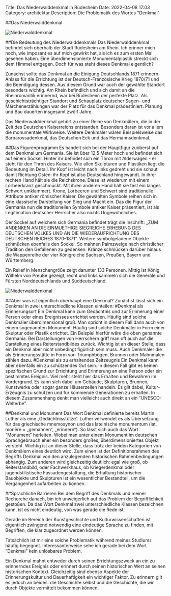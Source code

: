 Title: Das Niederwalddenkmal in Rüdesheim 
Date: 2022-04-08 17:03
Category: architektur
Description: Die Problematik des Wortes "Denkmal"  



##Das Niederwalddenkmal 

![Niederwalddenkmal]({static}/images/2022-04-08_Niederwalddenkmal.md/photo1648674634.jpeg)

##Die Bedeutung des Niederwalddenkmals 
Das Niederwalddenkmal befindet sich oberhalb der Stadt Rüdesheim am Rhein. Ich erinner mich noch, wie imposant es auf mich gewirkt hat, als ich es zum ersten Mal gesehen haben. Eine überdimensionierte Monumentalplastik streckt sich dem Himmel entgegen. Doch für was steht dieses Denkmal eigentlich?


Zunächst sollte das Denkmal an die Einigung Deutschlands 1871 erinnern. Anlass für die Errichtung ist der Deutsch-Französische Krieg 1870/71 und die Beendigung dessen. Aus diesem Grund war auch der gewählte Standort besonders wichtig. Am Rhein befindlich und sich damit an die Rheinromantik erinnernd, war bei Rüdesheim der perfekte Platz. Als geschichtsträchtiger Standort und Schauplatz deutscher Sagen- und Märchenerzählungen war der Platz für das Denkmal prädestiniert. Planung und Bau dauerten insgesamt zwölf Jahre. 


Das Niederwalddenkmal gehört zu einer Reihe von Denkmälern, die in der Zeit des Deutschen Kaiserreichs entstanden. Besonders daran ist vor allem die monumentale Wirkweise. Weitere Denkmäler wären Beispielsweise das Barbarossadenkmal, das Deutschen Eck und das Hermannsdenkmal.

##Das Figurenprogramm
Es handelt sich bei der Hauptfigur zuoberst auf dem Denkmal um Germania. Sie ist über 12,5 Meter hoch und befindet sich auf einem Sockel. Hinter ihr befindet sich ein Thron mit Alderwagen - er steht für den Thron des Kaisers. Wie allen Skulpturen und Plastiken liegt die Bedeutung im Detail. Ihr Kopf ist leicht nach links gedreht und sie schaut damit Richtung Osten: ihr Kopf ist also Deutschland hingewandt. In ihrer rechten Hand hält sie die Reichskrone. Diese ist wiederum mit einem Lorbeerkranz geschmückt. Mit ihren anderen Hand hält sie fest ein langes Schwert umklammert. Krone, Lorbeeren und Schwert sind traditionelle Attribute antiker römischer Kaiser. Die gewählten Symbole reihen sich in eine klassische Darstellung von Sieg und Macht ein. Das die Figur der Germania nun die traditionellen Symbole antiker Kaiser präsentiert, ist als Legitimation deutscher Herrscher also nichts Ungewöhnliches. 


Der Sockel auf welchem sich Germania befindet trägt die Inschrift: „ZUM ANDENKEN AN DIE EINMUETHIGE SIEGREICHE ERHEBUNG DES DEUTSCHEN VOLKES UND AN DIE WIEDERAUFRICHTUNG DES DEUTSCHEN REICHES 1870–1871“. 
Weitere symbolgeladene Objekte schmücken ebenfalls den Sockel. So mahnen Palmzweige nach christlicher Tradition den Gefallenen zu gedenken. Kränze schmücken darüber hinaus die Wappenreihe der vier Königreiche Sachsen, Preußen, Bayern und Württemberg.


Ein Relief in Menschengröße zeigt darunter 133 Personen. Mittig ist König Wilhelm von Preuße gezeigt, recht und links sammeln sich die Generäle und Fürsten Norddeutschlands und Süddeutschland. 

![Niederwalddenkmal]({static}/images/2022-04-08_Niederwalddenkmal.md/photo1648674748.jpeg)

##Aber was ist eigentlich überhaupt eine Denkmal?
Zunächst lässt sich ein Denkmal in zwei unterschiedliche Klassen einteilen: 
#Denkmal als Erinnerungsort
Ein Denkmal kann zum Gedächtnis und zur Erinnerung einer Person oder eines Ereignisses errichtet werden. Häufig sind solche Denkmäler überdimensional groß. Man spricht in diesem Fall dann auch von einem sogenannten Monument. 
Häufig sind solche Denkmäler in Form einer Skulptur oder Plastik errichtet. Ein Beispiel hierfür wäre die oben genannte Germania. Bei Darstellungen von Herrschern griff man oft auch auf die Darstellung eines Reiterstandbildes zurück.
Wichtig ist an dieser Stelle, dass ein Denkmal aber nicht unbedingt figürlich sein muss. Auch Denkmäler die als Erinnerungsstätte in Form von Triumphbögen, Brunnen oder Mahnmalen zählen dazu. 
#Denkmal als zu erhaltendes Zeitzeugnis
Ein Denkmal kann aber ebenfalls ein zu schützendes Gut sein. In diesem Fall gibt es keinen spezifischen Grund zur Errichtung und Erinnerung an eine Person oder ein bestimmtes Ereignis. 
Viel mehr steht hier das Erhalten und Bewahren im Vordergrund. Es kann sich dabei um Gebäude, Skulpturen, Brunnen, Kunstwerke oder sogar ganze Häuserzeilen handeln. Es gilt dabei, Kultur-Erzeugnis zu schützen und für kommende Generationen zu erhalten. In diesem Zusammenhang denkt man vielleicht auch  direkt an ein “UNESCO-Welterbe”. 

##Denkmal und Monument
Das Wort Denkmal definierte bereits Martin Luther als eine „Gedächtnisstütze“. Luther verwendet es als Übersetzung für das griechische mnemosynon und das lateinische monumentum (lat. monēre = „gemahnen“, „erinnern“). So lässt sich auch das Wort “Monument” herleiten. Wobei man unter einem Monument im deutschen Sprachgebrauch eher ein besonders großes, überdimensioniertes Objekt versteht. 
Wichtig ist an dieser Stelle, dass trotz der beiden Kategorien von Denkmälern eines deutlich wird. Zum einen ist der Definitionsrahmen des Begriffs Denkmal  von den anzulegenden historischen Rahmenbedingungen abhängig. Zum anderen wird gleichzeitig deutlich: egal wie groß, ob Reiterstandbild, oder Fachwerkhaus, ob Kriegerdenkmal oder jugendstilistische Fassadengestaltung, die Erhaltung historischer Bauobjekte und Skulpturen ist ein wesentlicher Bestandteil, um die Vergangenheit aufarbeiten zu können. 

##Sprachliche Barrieren
Bei dem Begriff des Denkmals und meiner Recherche danach, bin ich unweigerlich auf das Problem der Begrifflichkeit gestoßen. Da das Wort Denkmal zwei unterschiedliche Klassen bezeichnen kann, ist es nicht eindeutig, von was gerade die Rede ist. 


Gerade im Bereich der Kunstgeschichte und Kulturwissenschaften ist eigentlich zwingend notwendig eine eindeutige Sprache zu finden, mit Begriffen, die klar zugeordnet werden können. 


Tatsächlich ist mir eine solche Problematik während meines Studiums häufig begegnet. Interessanterweise sehe ich gerade bei dem Wort “Denkmal” kein unlösbares Problem. 


Ein Denkmal mahnt entweder durch seinen Errichtungszweck an ein zu erinnerndes Ereignis oder erinnert durch seinen historischen Wert an seinen historischen Kontext. Gleichzeitig sind ebenso Aspekte der Erinnerungskultur und Dauerhaftigkeit ein wichtiger Faktor. Zu erinnern gilt es jedoch an beides: die Geschichte selbst und die Geschichte, die wir durch Objekte vermittelt bekommen können. 





